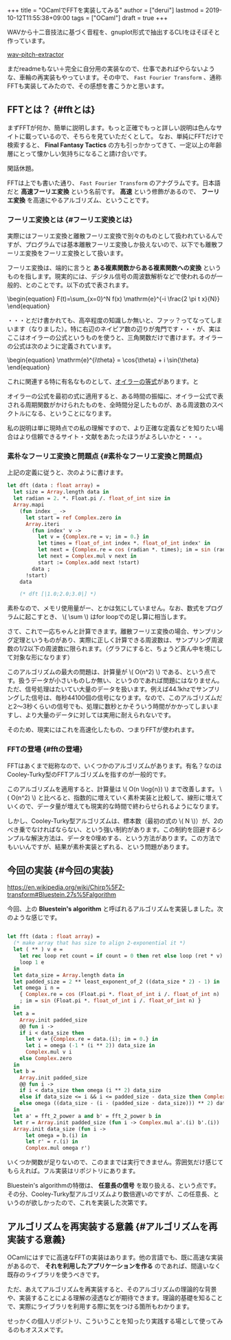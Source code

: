 +++
title = "OCamlでFFTを実装してみる"
author = ["derui"]
lastmod = 2019-10-12T11:55:38+09:00
tags = ["OCaml"]
draft = true
+++

WAVから十二音技法に基づく音程を、gnuplot形式で抽出するCLIをほそぼそと作っています。

[wav-pitch-extractor](https://github.com/derui/wav-pitch-extractor)

まだreadmeもない＋完全に自分用の実装なので、仕事であればやらないような、車輪の再実装もやっています。その中で、 `Fast Fourier Transform` 、通称FFTも実装してみたので、その感想を書こうかと思います。

<!--more-->


## FFTとは？ {#fftとは}

まずFFTが何か、簡単に説明します。もっと正確でもっと詳しい説明は色んなサイトに載っているので、そちらを見ていただくとして。 なお、単純にFFTだけで検索すると、 **Final Fantasy Tactics** の方も引っかかってきて、一定以上の年齢層にとって懐かしい気持ちになること請け合いです。

閑話休題。

FFTは上でも書いた通り、 `Fast Fourier Transform` のアナグラムです。日本語だと **高速フーリエ変換** という名前です。 **高速** という修飾があるので、 **フーリエ変換** を高速にやるアルゴリズム、ということです。


### フーリエ変換とは {#フーリエ変換とは}

実際にはフーリエ変換と離散フーリエ変換で別々のものとして扱われているんですが、プログラムでは基本離散フーリエ変換しか扱えないので、以下でも離散フーリエ変換をフーリエ変換として扱います。

フーリエ変換は、端的に言うと **ある複素関数からある複素関数への変換** というものを指します。現実的には、デジタル信号の周波数解析などで使われるのが一般的、とのことです。以下の式で表されます。

\begin{equation}
F(t)=\sum\_{x=0}^N f(x) \mathrm{e}^{-i \frac{2 \pi t x}{N}}
\end{equation}

・・・とだけ書かれても、高卒程度の知識しか無いと、ファッ？ってなってしまいます（なりました）。特に右辺のネイピア数の辺りが鬼門です・・・が、実はここはオイラーの公式というものを使うと、三角関数だけで書けます。オイラーの公式は次のように定義されています。

\begin{equation}
\mathrm{e}^{i\theta} = \cos{\theta} + i \sin{\theta}
\end{equation}

これに関連する特に有名なものとして、[オイラーの等式](https://ja.wikipedia.org/wiki/%E3%82%AA%E3%82%A4%E3%83%A9%E3%83%BC%E3%81%AE%E7%AD%89%E5%BC%8F)があります。と

オイラーの公式を最初の式に適用すると、ある時間の振幅に、オイラー公式で表される周期関数がかけられたものを、全時間分足したものが、ある周波数のスペクトルになる、ということになります。

私の説明は単に現時点での私の理解ですので、より正確な定義などを知りたい場合はより信頼できるサイト・文献をあたったほうがよろしいかと・・・。


### 素朴なフーリエ変換と問題点 {#素朴なフーリエ変換と問題点}

上記の定義に従うと、次のように書けます。

```ocaml
let dft (data : float array) =
  let size = Array.length data in
  let radian = 2. *. Float.pi /. float_of_int size in
  Array.mapi
    (fun index _ ->
      let start = ref Complex.zero in
      Array.iteri
        (fun index' v ->
          let v = {Complex.re = v; im = 0.} in
          let times = float_of_int index *. float_of_int index' in
          let next = {Complex.re = cos (radian *. times); im = sin (radian *. times)} in
          let next = Complex.mul v next in
          start := Complex.add next !start)
        data ;
      !start)
    data

    (* dft [|1.0;2.0;3.0|] *)
```

素朴なので、メモリ使用量がー、とかは気にしていません。なお、数式をプログラムに起こすとき、 \\( \sum \\) はfor loopでの足し算に相当します。

さて、これで一応ちゃんと計算できます。離散フーリエ変換の場合、サンプリング定理というものがあり、実際に正しく計算できる周波数は、サンプリング周波数の1/2以下の周波数に限られます。（グラフにすると、ちょうど真ん中を境にして対象な形になります）

このアルゴリズムの最大の問題は、計算量が \\( O(n^2) \\) である、という点です。扱うデータが小さいものしか無い、というのであれば問題にはなりません。ただ、信号処理はたいてい大量のデータを扱います。例えば44.1khzでサンプリングした信号は、毎秒44100個の信号になります。なので、このアルゴリズムだと2〜3秒くらいの信号でも、処理に数秒とかそういう時間がかかってしまいますし、より大量のデータに対しては実用に耐えられないです。

そのため、現実にはこれを高速化したもの、つまりFFTが使われます。


### FFTの登場 {#fftの登場}

FFTはあくまで総称なので、いくつかのアルゴリズムがあります。有名？なのはCooley-Turky型のFFTアルゴリズムを指すのが一般的です。

このアルゴリズムを適用すると、計算量は \\( O(n \log{n}) \\) まで改善します。 \\( O(n^2) \\) と比べると、指数的に増えていく素朴実装と比較して、線形に増えていくので、データ量が増えても現実的な時間で終わらせられるようになります。

しかし、Cooley-Turky型アルゴリズムは、標本数（最初の式の \\( N \\)）が、2のべき乗でなければならない、という強い制約があります。この制約を回避するシンプルな解決方法は、データを0埋めする、という方法があります。この方法でもいいんですが、結果が素朴実装とずれる、という問題があります。


## 今回の実装 {#今回の実装}

<https://en.wikipedia.org/wiki/Chirp%5FZ-transform#Bluestein.27s%5Falgorithm>

今回、上の **Bluestein's algorithm** と呼ばれるアルゴリズムを実装しました。次のような感じです。

```ocaml

let fft (data : float array) =
  (* make array that has size to align 2-exponential it *)
  let ( ** ) v e =
    let rec loop ret count = if count = 0 then ret else loop (ret * v) (pred count) in
    loop 1 e
  in
  let data_size = Array.length data in
  let padded_size = 2 ** least_exponent_of_2 ((data_size * 2) - 1) in
  let omega i n =
    { Complex.re = cos (Float.pi *. float_of_int i /. float_of_int n)
    ; im = sin (Float.pi *. float_of_int i /. float_of_int n) }
  in
  let a =
    Array.init padded_size
    @@ fun i ->
    if i < data_size then
      let v = {Complex.re = data.(i); im = 0.} in
      let i = omega (-1 * (i ** 2)) data_size in
      Complex.mul v i
    else Complex.zero
  in
  let b =
    Array.init padded_size
    @@ fun i ->
    if i < data_size then omega (i ** 2) data_size
    else if data_size <= i && i <= padded_size - data_size then Complex.zero
    else omega ((data_size - (i - (padded_size - data_size))) ** 2) data_size
  in
  let a' = fft_2_power a and b' = fft_2_power b in
  let r = Array.init padded_size (fun i -> Complex.mul a'.(i) b'.(i)) |> ifft_2_power in
  Array.init data_size (fun i ->
      let omega = b.(i) in
      let r' = r.(i) in
      Complex.mul omega r')
```

いくつか関数が足りないので、このままでは実行できません。雰囲気だけ感じてもらえれば。フル実装はリポジトリにあります。

Bluestein's algorithmの特徴は、 **任意長の信号** を取り扱える、という点です。その分、Cooley-Turky型アルゴリズムより数倍遅いのですが、この任意長、というのが欲しかったので、これを実装した次第です。


## アルゴリズムを再実装する意義 {#アルゴリズムを再実装する意義}

OCamlにはすでに高速なFFTの実装はあります。他の言語でも、既に高速な実装があるので、 **それを利用したアプリケーションを作る** のであれば、間違いなく既存のライブラリを使うべきです。

ただ、あえてアルゴリズムを再実装すると、そのアルゴリズムの理論的な背景や、実装することによる理解の浸透などが期待できます。理論的基礎を知ることで、実際にライブラリを利用する際に気をつける箇所もわかります。

せっかくの個人リポジトリ、こういうことを知ったり実践する場として使ってみるのもオススメです。
